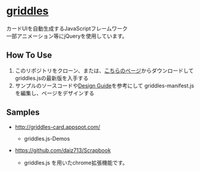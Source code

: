 [griddles](https://github.com/daiz713/griddles/wiki/_pages)
========

カードUIを自動生成するJavaScriptフレームワーク  
一部アニメーション等にjQueryを使用しています。

## How To Use
1. このリポジトリをクローン、または、[こちらのページ](https://github.com/daiz713/griddles/releases)からダウンロードしてgriddles.jsの最新版を入手する
1. サンプルのソースコードや[Design Guide](https://github.com/daiz713/griddles/wiki/Design-Guide)を参考にして griddles-manifest.js を編集し、ページをデザインする

## Samples
                   
+ http://griddles-card.appspot.com/
    + griddles.js-Demos

+ https://github.com/daiz713/Scrapbook
    + griddles.js を用いたchrome拡張機能です。
